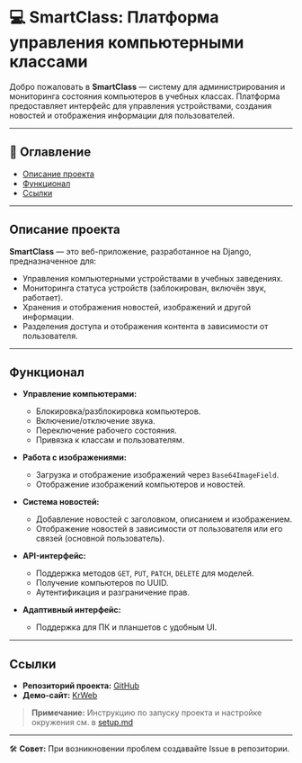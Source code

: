 # 💻 SmartClass: Платформа управления компьютерными классами

Добро пожаловать в **SmartClass** — систему для администрирования и мониторинга состояния компьютеров в учебных классах. Платформа предоставляет интерфейс для управления устройствами, создания новостей и отображения информации для пользователей.

---

## 📖 Оглавление
- [Описание проекта](#описание-проекта)
- [Функционал](#функционал)
- [Ссылки](#ссылки)

---

## Описание проекта

**SmartClass** — это веб-приложение, разработанное на Django, предназначенное для:
- Управления компьютерными устройствами в учебных заведениях.
- Мониторинга статуса устройств (заблокирован, включён звук, работает).
- Хранения и отображения новостей, изображений и другой информации.
- Разделения доступа и отображения контента в зависимости от пользователя.

---

## Функционал

- **Управление компьютерами:**
  - Блокировка/разблокировка компьютеров.
  - Включение/отключение звука.
  - Переключение рабочего состояния.
  - Привязка к классам и пользователям.

- **Работа с изображениями:**
  - Загрузка и отображение изображений через `Base64ImageField`.
  - Отображение изображений компьютеров и новостей.

- **Система новостей:**
  - Добавление новостей с заголовком, описанием и изображением.
  - Отображение новостей в зависимости от пользователя или его связей (основной пользователь).

- **API-интерфейс:**
  - Поддержка методов `GET`, `PUT`, `PATCH`, `DELETE` для моделей.
  - Получение компьютеров по UUID.
  - Аутентификация и разграничение прав.

- **Адаптивный интерфейс:**
  - Поддержка для ПК и планшетов с удобным UI.

---

## Ссылки

- **Репозиторий проекта:** [GitHub](https://github.com/124476/DjangoExmple-Prerelease/)
- **Демо-сайт:** [KrWeb](https://KrWeb.pythonanywhere.com/)

> **Примечание:** Инструкцию по запуску проекта и настройке окружения см. в [setup.md](setup.md)

---

🛠 **Совет:** При возникновении проблем создавайте Issue в репозитории.
